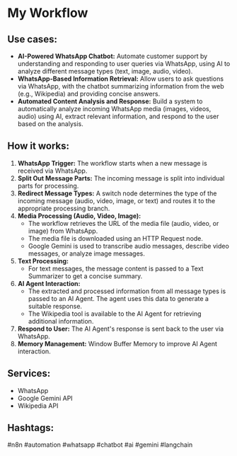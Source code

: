 # My Workflow

## Use cases:

*   **AI-Powered WhatsApp Chatbot:** Automate customer support by understanding and responding to user queries via WhatsApp, using AI to analyze different message types (text, image, audio, video).
*   **WhatsApp-Based Information Retrieval:** Allow users to ask questions via WhatsApp, with the chatbot summarizing information from the web (e.g., Wikipedia) and providing concise answers.
*   **Automated Content Analysis and Response:** Build a system to automatically analyze incoming WhatsApp media (images, videos, audio) using AI, extract relevant information, and respond to the user based on the analysis.

## How it works:

1.  **WhatsApp Trigger:** The workflow starts when a new message is received via WhatsApp.
2.  **Split Out Message Parts:** The incoming message is split into individual parts for processing.
3.  **Redirect Message Types:** A switch node determines the type of the incoming message (audio, video, image, or text) and routes it to the appropriate processing branch.
4.  **Media Processing (Audio, Video, Image):**
    *   The workflow retrieves the URL of the media file (audio, video, or image) from WhatsApp.
    *   The media file is downloaded using an HTTP Request node.
    *   Google Gemini is used to transcribe audio messages, describe video messages, or analyze image messages.
5.  **Text Processing:**
    *   For text messages, the message content is passed to a Text Summarizer to get a concise summary.
6.  **AI Agent Interaction:**
    *   The extracted and processed information from all message types is passed to an AI Agent. The agent uses this data to generate a suitable response.
    *   The Wikipedia tool is available to the AI Agent for retrieving additional information.
7.  **Respond to User:** The AI Agent's response is sent back to the user via WhatsApp.
8.  **Memory Management:** Window Buffer Memory to improve AI Agent interaction.

## Services:

*   WhatsApp
*   Google Gemini API
*   Wikipedia API

## Hashtags:

#n8n #automation #whatsapp #chatbot #ai #gemini #langchain
